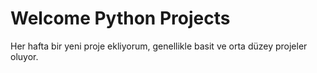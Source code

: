 <h1>Welcome Python Projects</h1>

Her hafta bir yeni proje ekliyorum, genellikle basit ve orta düzey projeler oluyor.

 